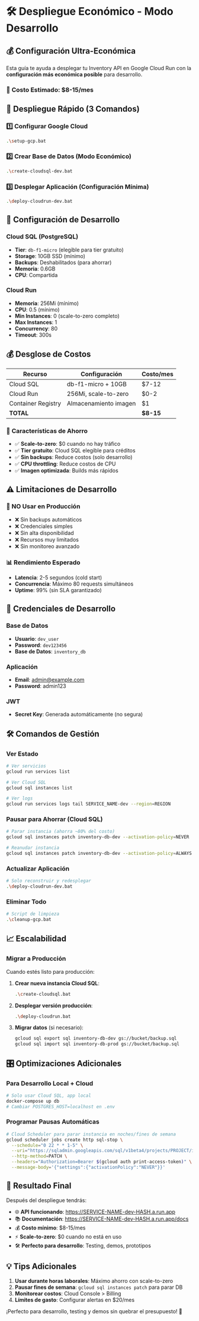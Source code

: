 # 🛠️ Despliegue Económico - Modo Desarrollo

## 💰 Configuración Ultra-Económica

Esta guía te ayuda a desplegar tu Inventory API en Google Cloud Run con la **configuración más económica posible** para desarrollo.

### 💸 **Costo Estimado: $8-15/mes**

## 🚀 Despliegue Rápido (3 Comandos)

### 1️⃣ Configurar Google Cloud
```bash
.\setup-gcp.bat
```

### 2️⃣ Crear Base de Datos (Modo Económico)
```bash
.\create-cloudsql-dev.bat
```

### 3️⃣ Desplegar Aplicación (Configuración Mínima)
```bash
.\deploy-cloudrun-dev.bat
```

## 🔧 Configuración de Desarrollo

### Cloud SQL (PostgreSQL)
- **Tier**: `db-f1-micro` (elegible para tier gratuito)
- **Storage**: 10GB SSD (mínimo)
- **Backups**: Deshabilitados (para ahorrar)
- **Memoria**: 0.6GB
- **CPU**: Compartida

### Cloud Run
- **Memoria**: 256Mi (mínimo)
- **CPU**: 0.5 (mínimo)
- **Min Instances**: 0 (scale-to-zero completo)
- **Max Instances**: 1
- **Concurrency**: 80
- **Timeout**: 300s

## 💰 Desglose de Costos

| Recurso | Configuración | Costo/mes |
|---------|---------------|-----------|
| Cloud SQL | db-f1-micro + 10GB | $7-12 |
| Cloud Run | 256Mi, scale-to-zero | $0-2 |
| Container Registry | Almacenamiento imagen | $1 |
| **TOTAL** | | **$8-15** |

### 🎯 **Características de Ahorro**

- ✅ **Scale-to-zero**: $0 cuando no hay tráfico
- ✅ **Tier gratuito**: Cloud SQL elegible para créditos
- ✅ **Sin backups**: Reduce costos (solo desarrollo)
- ✅ **CPU throttling**: Reduce costos de CPU
- ✅ **Imagen optimizada**: Builds más rápidos

## ⚠️ **Limitaciones de Desarrollo**

### 🚨 NO Usar en Producción
- ❌ Sin backups automáticos
- ❌ Credenciales simples
- ❌ Sin alta disponibilidad
- ❌ Recursos muy limitados
- ❌ Sin monitoreo avanzado

### 📊 **Rendimiento Esperado**
- **Latencia**: 2-5 segundos (cold start)
- **Concurrencia**: Máximo 80 requests simultáneos
- **Uptime**: 99% (sin SLA garantizado)

## 🔐 **Credenciales de Desarrollo**

### Base de Datos
- **Usuario**: `dev_user`
- **Password**: `dev123456`
- **Base de Datos**: `inventory_db`

### Aplicación
- **Email**: admin@example.com
- **Password**: admin123

### JWT
- **Secret Key**: Generada automáticamente (no segura)

## 🛠️ **Comandos de Gestión**

### Ver Estado
```bash
# Ver servicios
gcloud run services list

# Ver Cloud SQL
gcloud sql instances list

# Ver logs
gcloud run services logs tail SERVICE_NAME-dev --region=REGION
```

### Pausar para Ahorrar (Cloud SQL)
```bash
# Parar instancia (ahorra ~80% del costo)
gcloud sql instances patch inventory-db-dev --activation-policy=NEVER

# Reanudar instancia
gcloud sql instances patch inventory-db-dev --activation-policy=ALWAYS
```

### Actualizar Aplicación
```bash
# Solo reconstruir y redesplegar
.\deploy-cloudrun-dev.bat
```

### Eliminar Todo
```bash
# Script de limpieza
.\cleanup-gcp.bat
```

## 📈 **Escalabilidad**

### Migrar a Producción
Cuando estés listo para producción:

1. **Crear nueva instancia Cloud SQL**:
   ```bash
   .\create-cloudsql.bat
   ```

2. **Desplegar versión producción**:
   ```bash
   .\deploy-cloudrun.bat
   ```

3. **Migrar datos** (si necesario):
   ```bash
   gcloud sql export sql inventory-db-dev gs://bucket/backup.sql
   gcloud sql import sql inventory-db-prod gs://bucket/backup.sql
   ```

## 🎛️ **Optimizaciones Adicionales**

### Para Desarrollo Local + Cloud
```bash
# Solo usar Cloud SQL, app local
docker-compose up db
# Cambiar POSTGRES_HOST=localhost en .env
```

### Programar Pausas Automáticas
```bash
# Cloud Scheduler para parar instancia en noches/fines de semana
gcloud scheduler jobs create http sql-stop \
  --schedule="0 22 * * 1-5" \
  --uri="https://sqladmin.googleapis.com/sql/v1beta4/projects/PROJECT/instances/inventory-db-dev/patch" \
  --http-method=PATCH \
  --headers="Authorization=Bearer $(gcloud auth print-access-token)" \
  --message-body='{"settings":{"activationPolicy":"NEVER"}}'
```

## 🎉 **Resultado Final**

Después del despliegue tendrás:

- 🌐 **API funcionando**: https://SERVICE-NAME-dev-HASH.a.run.app
- 📚 **Documentación**: https://SERVICE-NAME-dev-HASH.a.run.app/docs
- 💰 **Costo mínimo**: $8-15/mes
- ⚡ **Scale-to-zero**: $0 cuando no está en uso
- 🛠️ **Perfecto para desarrollo**: Testing, demos, prototipos

## 💡 **Tips Adicionales**

1. **Usar durante horas laborales**: Máximo ahorro con scale-to-zero
2. **Pausar fines de semana**: `gcloud sql instances patch` para parar DB
3. **Monitorear costos**: Cloud Console > Billing
4. **Límites de gasto**: Configurar alertas en $20/mes

¡Perfecto para desarrollo, testing y demos sin quebrar el presupuesto! 🎯